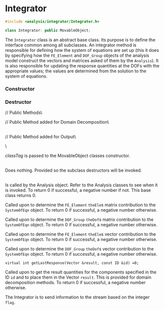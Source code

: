 # Integrator 

```cpp
#include <analysis/integrator/Integrator.h>

class Integrator: public MovableObject;
```

The `Integrator` class is an abstract base class. Its purpose is to define
the interface common among all subclasses. An integrator method is
responsible for defining how the system of equations are set up (this it
does by specifying how the `FE_Element` and `DOF_Group` objects of the
analysis model construct the vectors and matrices asked of them by the
`Analysis`). It is also responsible for updating the response quantities
at the DOFs with the appropriate values; the values are determined from
the solution to the system of equations.

### Constructor


### Destructor


// Public Methods\


// Public Method added for Domain Decomposition\

\
// Public Method added for Output\

\

*classTag* is passed to the MovableObject classes constructor.

\
Does nothing. Provided so the subclass destructors will be invoked.

\
Is called by the Analysis object. Refer to the Analysis classes to see
when it is invoked. To return $0$ if successful, a negative number if
not. This base class returns $0$.

Called upon to determine the `FE_Element` `theEle`s matrix contribution to
the `SystemOfEqn` object. To return $0$ if successful, a negative number
otherwise.

Called upon to determine the `DOF_Group` `theDof`s matrix contribution to
the `SystemOfEqn` object. To return $0$ if successful, a negative number
otherwise.

Called upon to determine the `FE_Element` `theEle`s vector contribution to
the `SystemOfEqn` object. To return $0$ if successful, a negative number
otherwise.

Called upon to determine the `DOF_Group` `theDof`s vector contribution to
the `SystemOfEqn` object. To return $0$ if successful, a negative number
otherwise.

```{.cpp}
virtual int getLastResponse(Vector &result, const ID &id) =0;
```

Called upon to get the result quantities for the components specified in
the ID `id` and to place them in the Vector `result`. This is provided
for domain decomposition methods. To return $0$ if successful, a
negative number otherwise.

The Integrator is to send information to the stream based on the integer
`flag`.
